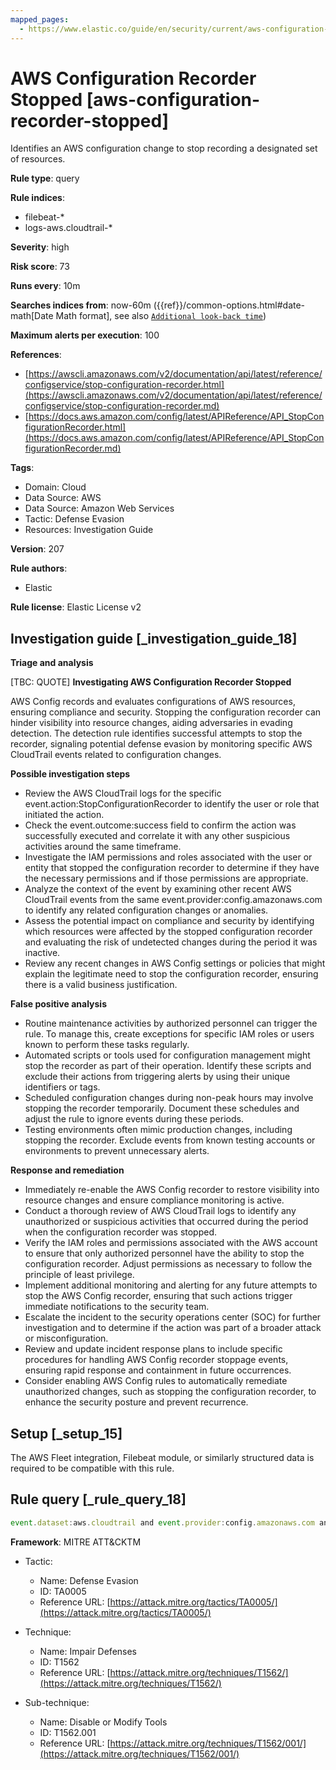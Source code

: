 ```yaml
---
mapped_pages:
  - https://www.elastic.co/guide/en/security/current/aws-configuration-recorder-stopped.html
---
```


# AWS Configuration Recorder Stopped [aws-configuration-recorder-stopped]

Identifies an AWS configuration change to stop recording a designated set of resources.

**Rule type**: query

**Rule indices**:

* filebeat-*
* logs-aws.cloudtrail-*

**Severity**: high

**Risk score**: 73

**Runs every**: 10m

**Searches indices from**: now-60m ({{ref}}/common-options.html#date-math[Date Math format], see also [`Additional look-back time`](docs-content://solutions/security/detect-and-alert/create-detection-rule.md#rule-schedule))

**Maximum alerts per execution**: 100

**References**:

* [https://awscli.amazonaws.com/v2/documentation/api/latest/reference/configservice/stop-configuration-recorder.html](https://awscli.amazonaws.com/v2/documentation/api/latest/reference/configservice/stop-configuration-recorder.md)
* [https://docs.aws.amazon.com/config/latest/APIReference/API_StopConfigurationRecorder.html](https://docs.aws.amazon.com/config/latest/APIReference/API_StopConfigurationRecorder.md)

**Tags**:

* Domain: Cloud
* Data Source: AWS
* Data Source: Amazon Web Services
* Tactic: Defense Evasion
* Resources: Investigation Guide

**Version**: 207

**Rule authors**:

* Elastic

**Rule license**: Elastic License v2

## Investigation guide [_investigation_guide_18]

**Triage and analysis**

[TBC: QUOTE]
**Investigating AWS Configuration Recorder Stopped**

AWS Config records and evaluates configurations of AWS resources, ensuring compliance and security. Stopping the configuration recorder can hinder visibility into resource changes, aiding adversaries in evading detection. The detection rule identifies successful attempts to stop the recorder, signaling potential defense evasion by monitoring specific AWS CloudTrail events related to configuration changes.

**Possible investigation steps**

* Review the AWS CloudTrail logs for the specific event.action:StopConfigurationRecorder to identify the user or role that initiated the action.
* Check the event.outcome:success field to confirm the action was successfully executed and correlate it with any other suspicious activities around the same timeframe.
* Investigate the IAM permissions and roles associated with the user or entity that stopped the configuration recorder to determine if they have the necessary permissions and if those permissions are appropriate.
* Analyze the context of the event by examining other recent AWS CloudTrail events from the same event.provider:config.amazonaws.com to identify any related configuration changes or anomalies.
* Assess the potential impact on compliance and security by identifying which resources were affected by the stopped configuration recorder and evaluating the risk of undetected changes during the period it was inactive.
* Review any recent changes in AWS Config settings or policies that might explain the legitimate need to stop the configuration recorder, ensuring there is a valid business justification.

**False positive analysis**

* Routine maintenance activities by authorized personnel can trigger the rule. To manage this, create exceptions for specific IAM roles or users known to perform these tasks regularly.
* Automated scripts or tools used for configuration management might stop the recorder as part of their operation. Identify these scripts and exclude their actions from triggering alerts by using their unique identifiers or tags.
* Scheduled configuration changes during non-peak hours may involve stopping the recorder temporarily. Document these schedules and adjust the rule to ignore events during these periods.
* Testing environments often mimic production changes, including stopping the recorder. Exclude events from known testing accounts or environments to prevent unnecessary alerts.

**Response and remediation**

* Immediately re-enable the AWS Config recorder to restore visibility into resource changes and ensure compliance monitoring is active.
* Conduct a thorough review of AWS CloudTrail logs to identify any unauthorized or suspicious activities that occurred during the period when the configuration recorder was stopped.
* Verify the IAM roles and permissions associated with the AWS account to ensure that only authorized personnel have the ability to stop the configuration recorder. Adjust permissions as necessary to follow the principle of least privilege.
* Implement additional monitoring and alerting for any future attempts to stop the AWS Config recorder, ensuring that such actions trigger immediate notifications to the security team.
* Escalate the incident to the security operations center (SOC) for further investigation and to determine if the action was part of a broader attack or misconfiguration.
* Review and update incident response plans to include specific procedures for handling AWS Config recorder stoppage events, ensuring rapid response and containment in future occurrences.
* Consider enabling AWS Config rules to automatically remediate unauthorized changes, such as stopping the configuration recorder, to enhance the security posture and prevent recurrence.


## Setup [_setup_15]

The AWS Fleet integration, Filebeat module, or similarly structured data is required to be compatible with this rule.


## Rule query [_rule_query_18]

```js
event.dataset:aws.cloudtrail and event.provider:config.amazonaws.com and event.action:StopConfigurationRecorder and event.outcome:success
```

**Framework**: MITRE ATT&CKTM

* Tactic:

    * Name: Defense Evasion
    * ID: TA0005
    * Reference URL: [https://attack.mitre.org/tactics/TA0005/](https://attack.mitre.org/tactics/TA0005/)

* Technique:

    * Name: Impair Defenses
    * ID: T1562
    * Reference URL: [https://attack.mitre.org/techniques/T1562/](https://attack.mitre.org/techniques/T1562/)

* Sub-technique:

    * Name: Disable or Modify Tools
    * ID: T1562.001
    * Reference URL: [https://attack.mitre.org/techniques/T1562/001/](https://attack.mitre.org/techniques/T1562/001/)



